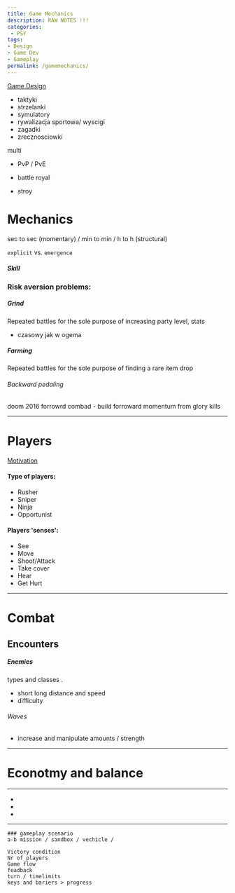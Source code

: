 ```yaml
---
title: Game Mechanics
description: RAW NOTES !!!
categories:
 - PSY
tags:
- Design
- Game Dev
- Gameplay
permalink: /gamemechanics/
---
```


[Game Design](/gamedesign/)



- taktyki
- strzelanki
- symulatory
- rywalizacja sportowa/ wyscigi
- zagadki
- zrecznosciowki

multi  
- PvP / PvE  

- battle royal  

- stroy

# Mechanics   

sec to sec (momentary) / min to min / h to h (structural)  

`explicit` vs. `emergence`




##### Skill  


### Risk aversion problems:
##### Grind
Repeated battles for the sole purpose of increasing party level, stats
- czasowy jak w ogema

##### Farming
Repeated battles for the sole purpose of finding a rare item drop


###### Backward pedaling
doom 2016 forrowrd combad - build forroward momentum from glory kills  

---

# Players

[Motivation](/motivation/)  


####  Type of players:
  - Rusher
  - Sniper
  - Ninja
  - Opportunist

#### Players 'senses':  

  - See  
  - Move  
  - Shoot/Attack  
  - Take cover  
  - Hear  
  - Get Hurt  


---

# Combat
## Encounters


##### Enemies
  types and classes .
  - short long distance and speed
  - difficulty

###### Waves
  - increase and manipulate amounts / strength

---

# Econotmy and balance




----
-
-
-
-----








```
### gameplay scenario
a-b mission / sandbox / vechicle /

Victory condition   
Nr of players  
Game flow   
feadback      
turn / timelimits   
keys and bariers > progress   

```
